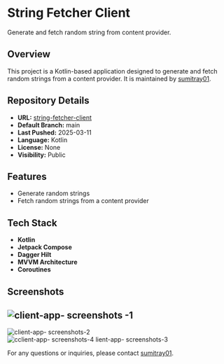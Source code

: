 # String Fetcher Client

Generate and fetch random string from content provider.

## Overview

This project is a Kotlin-based application designed to generate and fetch random strings from a content provider. It is maintained by [sumitray01](https://github.com/sumitray01).

## Repository Details

- **URL:** [string-fetcher-client](https://github.com/sumitray01/string-fetcher-client)
- **Default Branch:** main
- **Last Pushed:** 2025-03-11
- **Language:** Kotlin
- **License:** None
- **Visibility:** Public

## Features

- Generate random strings
- Fetch random strings from a content provider

## Tech Stack

- **Kotlin**
- **Jetpack Compose**
- **Dagger Hilt**
- **MVVM Architecture**
- **Coroutines**

## Screenshots

## ![client-app- screenshots -1](https://github.com/user-attachments/assets/217162e9-08cd-42f9-b67d-265c9a506872)
![client-app- screenshots-2](https://github.com/user-attachments/assets/4df2dafe-7145-44bb-b870-c5e082c3956d)
![c![client-app- screenshots-4](https://github.com/user-attachments/assets/a466ce00-69ac-47a1-86dc-109b4b335b35)
lient-app- screenshots-3](https://github.com/user-attachments/assets/ed3b87ef-791b-4377-a39b-41b93e0163cf)



For any questions or inquiries, please contact [sumitray01](https://github.com/sumitray01).
